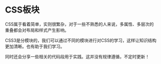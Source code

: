 # CSS板块

CSS属于看着简单，实则很繁杂，对于一些不熟悉的人来说，多属性、多层次的重叠都会对布局和样式产生影响。

CSS3是分模块的，我们可以通过不同的模块进行对CSS的学习，这样让知识结构更加清晰。也有助于我们学习。

同时还会分享一些相关的代码段用于实践。这并没有规律遵循，不定时更新！

